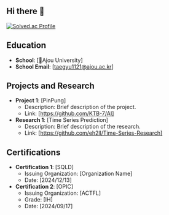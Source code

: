## Hi there 👋

[![Solved.ac Profile](http://mazassumnida.wtf/api/v2/generate_badge?boj=eh2ll)](https://solved.ac/eh2ll)

## Education
- **School**: [Ajou University]
- **School Email**: [taegyu1121@ajou.ac.kr]

## Projects and Research
- **Project 1**: [PinPung]
  - Description: Brief description of the project.
  - Link: [https://github.com/KTB-7/AI]
- **Research 1**: [Time Series Prediction]
  - Description: Brief description of the research.
  - Link: [https://github.com/eh2ll/Time-Series-Research]

## Certifications
- **Certification 1**: [SQLD]
  - Issuing Organization: [Organization Name]
  - Date: [2024/12/13]
- **Certification 2**: [OPIC]
  - Issuing Organization: [ACTFL]
  - Grade: [IH]
  - Date: [2024/09/17]

<!--
**eh2ll/eh2ll** is a ✨ _special_ ✨ repository because its `README.md` (this file) appears on your GitHub profile.

Here are some ideas to get you started:

- 🔭 I’m currently working on ...
- 🌱 I’m currently learning ...
- 👯 I’m looking to collaborate on ...
- 🤔 I’m looking for help with ...
- 💬 Ask me about ...
- 📫 How to reach me: ...
- 😄 Pronouns: ...
- ⚡ Fun fact: ...
-->
